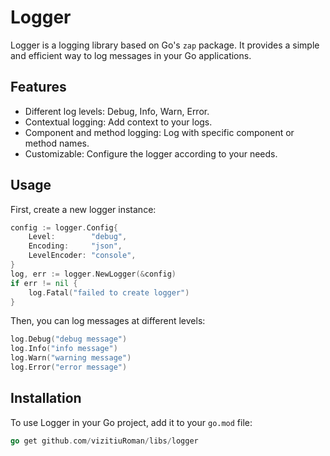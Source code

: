 # Logger

Logger is a logging library based on Go's `zap` package. It provides a simple and efficient way to log messages in your Go applications.

## Features

- Different log levels: Debug, Info, Warn, Error.
- Contextual logging: Add context to your logs.
- Component and method logging: Log with specific component or method names.
- Customizable: Configure the logger according to your needs.

## Usage

First, create a new logger instance:

```go
config := logger.Config{
	Level:        "debug",
	Encoding:     "json",
	LevelEncoder: "console",
}
log, err := logger.NewLogger(&config)
if err != nil {
	log.Fatal("failed to create logger")
}
```

Then, you can log messages at different levels:

```go
log.Debug("debug message")
log.Info("info message")
log.Warn("warning message")
log.Error("error message")
```

## Installation

To use Logger in your Go project, add it to your `go.mod` file:

```go
go get github.com/vizitiuRoman/libs/logger
```
